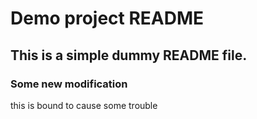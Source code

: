 # Demo project README

## This is a simple dummy README file.

### Some new modification

this is bound to cause some trouble